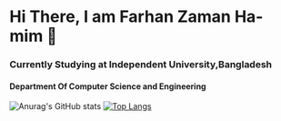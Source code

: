 # Hi There, I am Farhan Zaman Ha-mim 🌿
### Currently Studying at Independent University,Bangladesh
#### Department Of Computer Science and Engineering


![Anurag's GitHub stats](https://github-readme-stats.vercel.app/api?username=FarhanHamim&theme=vue-dark=true)
[![Top Langs](https://github-readme-stats.vercel.app/api/top-langs/?username=FarhanHamim&layout=Demo)](https://github.com/anuraghazra/github-readme-stats)
